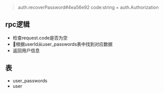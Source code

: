 > auth.recoverPassword#4ea56e92 code:string = auth.Authorization

## rpc逻辑
- 检查request.code是否为空
- 根据userId从user_passwords表中找到对应数据
- 返回用户信息

## 表
- user_passwords
- user